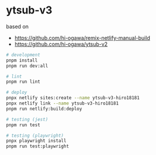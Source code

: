 # ytsub-v3

based on

- https://github.com/hi-ogawa/remix-netlify-manual-build
- https://github.com/hi-ogawa/ytsub-v2

```sh
# development
pnpm install
pnpm run dev:all

# lint
pnpm run lint

# deploy
pnpx netlify sites:create --name ytsub-v3-hiro18181
pnpx netlify link --name ytsub-v3-hiro18181
pnpm run netlify:build:deploy

# testing (jest)
pnpm run test

# testing (playwright)
pnpx playwright install
pnpm run test:playwright
```
